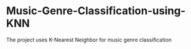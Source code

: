 # Music-Genre-Classification-using-KNN
The project uses K-Nearest Neighbor for music genre classification
